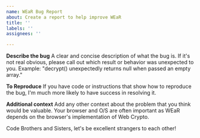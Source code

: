 ```yaml
---
name: WEaR Bug Report
about: Create a report to help improve WEaR
title: ''
labels: ''
assignees: ''

---
```


**Describe the bug**
A clear and concise description of what the bug is. If it's not real obvious, please call out which result or behavior was unexpected to you. Example: "decrypt() unexpectedly returns null when passed an empty array."

**To Reproduce**
If you have code or instructions that show how to reproduce the bug, I'm much more likely to have success in resolving it.

**Additional context**
Add any other context about the problem that you think would be valuable. Your browser and O/S are often important as WEaR depends on the browser's implementation of Web Crypto.

Code Brothers and Sisters, let's be excellent strangers to each other!
